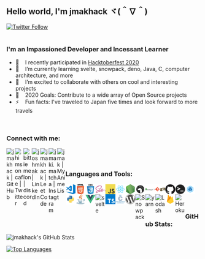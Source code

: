 
## Hello world, I'm jmakhack ヾ(＾∇＾)

[![Twitter Follow](https://img.shields.io/twitter/follow/himsoncafe?color=1DA1F2&logo=twitter&style=for-the-badge)](https://twitter.com/intent/follow?original_referer=https%3A%2F%2Fgithub.com%2Fjmakhack&screen_name=himsoncafe)
<br />
<br />

### I'm an Impassioned Developer and Incessant Learner

- 🔭 &nbsp; &nbsp;I recently participated in [Hacktoberfest 2020](https://hacktoberfest.digitalocean.com/)
- 🌱 &nbsp; &nbsp;I’m currently learning svelte, snowpack, deno, Java, C, computer architecture, and more
- 👯 &nbsp; &nbsp;I’m excited to collaborate with others on cool and interesting projects
- 🥅 &nbsp; &nbsp;2020 Goals: Contribute to a wide array of Open Source projects
- ⚡ &nbsp; &nbsp;Fun facts: I've traveled to Japan five times and look forward to more travels
<br />

### Connect with me:

[<img align="left" alt="jmakhack | GitHub" width="22px" src="https://www.flaticon.com/svg/static/icons/svg/2111/2111425.svg" />][github]
[<img align="left" alt="himsoncafe | Twitter" width="22px" src="https://www.flaticon.com/svg/static/icons/svg/733/733579.svg" />][twitter]
[<img align="left" alt="bittiemelon | discord" width="22px" src="https://cdn4.iconfinder.com/data/icons/logos-and-brands/512/91_Discord_logo_logos-512.png" />][discord]
[<img align="left" alt="joshmak | LinkedIn" width="22px" src="https://www.flaticon.com/svg/static/icons/svg/174/174857.svg" />][linkedin]
[<img align="left" alt="jmakhack | LeetCode" width="22px" src="https://upload.wikimedia.org/wikipedia/commons/1/19/LeetCode_logo_black.png" />][leetcode]
[<img align="left" alt="jmaki.matcha | Instagram" width="22px" src="https://www.flaticon.com/svg/static/icons/svg/1384/1384063.svg" />][instagram]
[<img align="left" alt="jmak | MyAnimeList" width="22px" src="https://image.myanimelist.net/ui/OK6W_koKDTOqqqLDbIoPAiC8a86sHufn_jOI-JGtoCQ" />][myanimelist]

<br />
<br />

### Languages and Tools:

<img align="left" alt="Visual Studio Code" width="26px" src="https://raw.githubusercontent.com/github/explore/80688e429a7d4ef2fca1e82350fe8e3517d3494d/topics/visual-studio-code/visual-studio-code.png" />
<img align="left" alt="HTML5" width="26px" src="https://raw.githubusercontent.com/github/explore/80688e429a7d4ef2fca1e82350fe8e3517d3494d/topics/html/html.png" />
<img align="left" alt="CSS3" width="26px" src="https://raw.githubusercontent.com/github/explore/80688e429a7d4ef2fca1e82350fe8e3517d3494d/topics/css/css.png" />
<img align="left" alt="Sass" width="26px" src="https://raw.githubusercontent.com/github/explore/80688e429a7d4ef2fca1e82350fe8e3517d3494d/topics/sass/sass.png" />
<img align="left" alt="JavaScript" width="26px" src="https://raw.githubusercontent.com/github/explore/80688e429a7d4ef2fca1e82350fe8e3517d3494d/topics/javascript/javascript.png" />
<img align="left" alt="React" width="26px" src="https://raw.githubusercontent.com/github/explore/80688e429a7d4ef2fca1e82350fe8e3517d3494d/topics/react/react.png" />
<img align="left" alt="Node.js" width="26px" src="https://raw.githubusercontent.com/github/explore/80688e429a7d4ef2fca1e82350fe8e3517d3494d/topics/nodejs/nodejs.png" />
<img align="left" alt="Deno" width="26px" src="https://raw.githubusercontent.com/github/explore/361e2821e2dea67711cde99c9c40ed357061cf27/topics/deno/deno.png" />
<img align="left" alt="MongoDB" width="26px" src="https://raw.githubusercontent.com/github/explore/80688e429a7d4ef2fca1e82350fe8e3517d3494d/topics/mongodb/mongodb.png" />
<img align="left" alt="Git" width="26px" src="https://raw.githubusercontent.com/github/explore/80688e429a7d4ef2fca1e82350fe8e3517d3494d/topics/git/git.png" />
<img align="left" alt="GitHub" width="26px" src="https://raw.githubusercontent.com/github/explore/78df643247d429f6cc873026c0622819ad797942/topics/github/github.png" />
<img align="left" alt="Terminal" width="26px" src="https://raw.githubusercontent.com/github/explore/80688e429a7d4ef2fca1e82350fe8e3517d3494d/topics/terminal/terminal.png" />
<img align="left" alt="Webpack" width="26px" src="https://raw.githubusercontent.com/github/explore/80688e429a7d4ef2fca1e82350fe8e3517d3494d/topics/webpack/webpack.png" />
<img align="left" alt="Python" width="26px" src="https://raw.githubusercontent.com/github/explore/80688e429a7d4ef2fca1e82350fe8e3517d3494d/topics/python/python.png" />
<img align="left" alt="Java" width="26px" src="https://raw.githubusercontent.com/github/explore/80688e429a7d4ef2fca1e82350fe8e3517d3494d/topics/java/java.png" />
<img align="left" alt="Vue" width="26px" src="https://raw.githubusercontent.com/github/explore/80688e429a7d4ef2fca1e82350fe8e3517d3494d/topics/vue/vue.png" />
<img align="left" alt="svelte" width="26px" src="https://raw.githubusercontent.com/sveltejs/svelte/29052aba7d0b78316d3a52aef1d7ddd54fe6ca84/site/static/images/svelte-android-chrome-512.png" />
<img align="left" alt="TypeScript" width="26px" src="https://raw.githubusercontent.com/github/explore/80688e429a7d4ef2fca1e82350fe8e3517d3494d/topics/typescript/typescript.png"/>
<img align="left" alt="C" width="26px" src="https://raw.githubusercontent.com/github/explore/80688e429a7d4ef2fca1e82350fe8e3517d3494d/topics/c/c.png" />
<img align="left" alt="WordPress" width="26px" src="https://raw.githubusercontent.com/github/explore/80688e429a7d4ef2fca1e82350fe8e3517d3494d/topics/wordpress/wordpress.png" />
<img align="left" alt="Snowpack" width="26px" src="https://www.snowpack.dev/assets/snowpack-logo-dark.png"/>
<img align="left" alt="yarn" width="26px" src="https://raw.githubusercontent.com/yarnpkg/assets/master/yarn-kitten-circle.png"/>
<img align="left" alt="Lodash" width="26px" src="https://cdn.iconscout.com/icon/free/png-256/lodash-283360.png"/>
<img align="left" alt="Firebase" width="26px" src="https://raw.githubusercontent.com/github/explore/80688e429a7d4ef2fca1e82350fe8e3517d3494d/topics/firebase/firebase.png"/>
<img align="left" alt="Heroku" width="26px" src="https://brand.heroku.com/static/media/heroku-logo-stroke.aa0b53be.svg"/>

<br />
<br />
<br />

### GitHub Stats:

![jmakhack's GitHub Stats](https://github-readme-stats.vercel.app/api?username=jmakhack&count_private=true&include_all_commits=true&show_icons=true&theme=buefy&custom_title=jmakhack's%20GitHub%20Stats)

[![Top Languages](https://github-readme-stats.vercel.app/api/top-langs/?username=jmakhack&theme=buefy&layout=compact&langs_count=8)](https://github.com/anuraghazra/github-readme-stats)


[github]: https://github.com/jmakhack
[twitter]: https://twitter.com/himsoncafe
[discord]: https://discord.com/users/672586325391835196
[linkedin]: https://www.linkedin.com/in/joshmak/
[leetcode]: https://leetcode.com/jmakhack/
[instagram]: https://www.instagram.com/jmaki.matcha
[myanimelist]: https://myanimelist.net/profile/jmak

